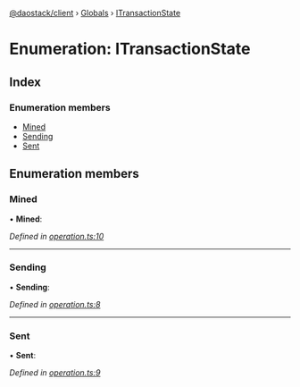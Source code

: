 [@daostack/client](../README.md) › [Globals](../globals.md) › [ITransactionState](itransactionstate.md)

# Enumeration: ITransactionState

## Index

### Enumeration members

* [Mined](itransactionstate.md#mined)
* [Sending](itransactionstate.md#sending)
* [Sent](itransactionstate.md#sent)

## Enumeration members

###  Mined

• **Mined**:

*Defined in [operation.ts:10](https://github.com/daostack/client/blob/aa9723f/src/operation.ts#L10)*

___

###  Sending

• **Sending**:

*Defined in [operation.ts:8](https://github.com/daostack/client/blob/aa9723f/src/operation.ts#L8)*

___

###  Sent

• **Sent**:

*Defined in [operation.ts:9](https://github.com/daostack/client/blob/aa9723f/src/operation.ts#L9)*
